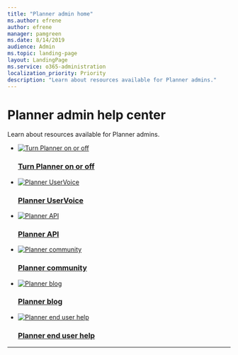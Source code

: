 ```yaml
---
title: "Planner admin home"
ms.author: efrene
author: efrene
manager: pamgreen
ms.date: 8/14/2019
audience: Admin
ms.topic: landing-page
layout: LandingPage
ms.service: o365-administration
localization_priority: Priority
description: "Learn about resources available for Planner admins."
---
```


# Planner admin help center

Learn about resources available for Planner admins.

<ul class="panelContent cardsFTitle">
    <li>
        <a href="planner-for-admins.md#how-do-i-turn-off-planner-for-my-organization">
        <div class="cardSize">
            <div class="cardPadding">
                <div class="card">
                    <div class="cardImageOuter">
                        <div class="cardImage">
                            <img src="https://docs.microsoft.com/office/media/icons/get-started-planner.svg" alt="Turn Planner on or off" />
                        </div>
                    </div>
                    <div class="cardText">
                        <h3>Turn Planner on or off</h3>
                    </div>
                </div>
            </div>
        </div>
        </a>
    </li>
    <li>
        <a href="https://planner.uservoice.com/forums/330525-microsoft-planner-feedback-forum">
        <div class="cardSize">
            <div class="cardPadding">
                <div class="card">
                    <div class="cardImageOuter">
                        <div class="cardImage">
                            <img src="https://docs.microsoft.com/office/media/icons/lightbulb-idea-capture-planner.svg" alt="Planner UserVoice" />
                        </div>
                    </div>
                    <div class="cardText">
                        <h3>Planner UserVoice</h3>
                    </div>
                </div>
            </div>
        </div>
        </a>
    </li>
    <li>
        <a href="https://docs.microsoft.com/graph/planner-concept-overview">
        <div class="cardSize">
            <div class="cardPadding">
                <div class="card">
                    <div class="cardImageOuter">
                        <div class="cardImage">
                            <img src="https://docs.microsoft.com/office/media/icons/api.svg" alt="Planner API" />
                        </div>
                    </div>
                    <div class="cardText">
                        <h3>Planner API</h3>
                    </div>
                </div>
            </div>
        </div>
        </a>
    </li>
    <li>
        <a href="https://techcommunity.microsoft.com/t5/Planner/ct-p/Planner">
        <div class="cardSize">
            <div class="cardPadding">
                <div class="card">
                    <div class="cardImageOuter">
                        <div class="cardImage">
                            <img src="https://docs.microsoft.com/office/media/icons/globe-internet.svg" alt="Planner community" />
                        </div>
                    </div>
                    <div class="cardText">
                        <h3>Planner community</h3>
                    </div>
                </div>
            </div>
        </div>
        </a>
    </li>
    <li>
        <a href="https://techcommunity.microsoft.com/t5/Planner-Blog/bg-p/PlannerBlog">
        <div class="cardSize">
            <div class="cardPadding">
                <div class="card">
                    <div class="cardImageOuter">
                        <div class="cardImage">
                            <img src="https://docs.microsoft.com/office/media/icons/blog-site-planner.svg" alt="Planner blog" />
                        </div>
                    </div>
                    <div class="cardText">
                        <h3>Planner blog</h3>
                    </div>
                </div>
            </div>
        </div>
        </a>
    </li>
    <li>
        <a href="https://support.office.com/en-us/planner">
        <div class="cardSize">
            <div class="cardPadding">
                <div class="card">
                    <div class="cardImageOuter">
                        <div class="cardImage">
                            <img src="https://docs.microsoft.com/office/media/icons/help.svg" alt="Planner end user help" />
                        </div>
                    </div>
                    <div class="cardText">
                        <h3>Planner end user help</h3>
                    </div>
                </div>
            </div>
        </div>
        </a>
    </li>
</ul>

---

